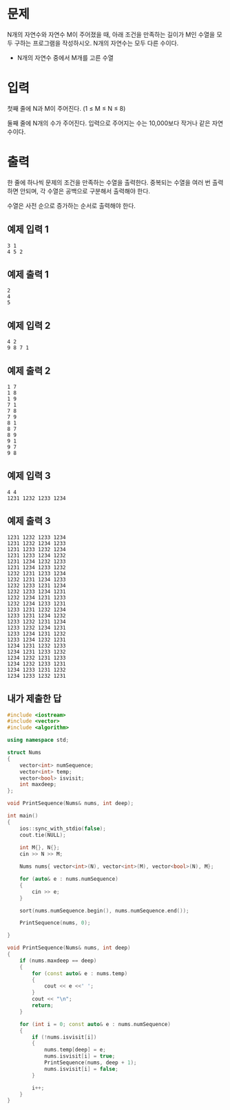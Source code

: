문제
==============
N개의 자연수와 자연수 M이 주어졌을 때, 아래 조건을 만족하는 길이가 M인 수열을 모두 구하는 프로그램을 작성하시오. N개의 자연수는 모두 다른 수이다.

- N개의 자연수 중에서 M개를 고른 수열

입력
===========
첫째 줄에 N과 M이 주어진다. (1 ≤ M ≤ N ≤ 8)

둘째 줄에 N개의 수가 주어진다. 입력으로 주어지는 수는 10,000보다 작거나 같은 자연수이다.

출력
===============
한 줄에 하나씩 문제의 조건을 만족하는 수열을 출력한다. 중복되는 수열을 여러 번 출력하면 안되며, 각 수열은 공백으로 구분해서 출력해야 한다.

수열은 사전 순으로 증가하는 순서로 출력해야 한다.

예제 입력 1 
------------
```
3 1
4 5 2
```
예제 출력 1 
--------
```
2
4
5
```
예제 입력 2 
---------
```
4 2
9 8 7 1
```
예제 출력 2 
---------
```
1 7
1 8
1 9
7 1
7 8
7 9
8 1
8 7
8 9
9 1
9 7
9 8
```
예제 입력 3 
--------
```
4 4
1231 1232 1233 1234
```
예제 출력 3 
----------------
```
1231 1232 1233 1234
1231 1232 1234 1233
1231 1233 1232 1234
1231 1233 1234 1232
1231 1234 1232 1233
1231 1234 1233 1232
1232 1231 1233 1234
1232 1231 1234 1233
1232 1233 1231 1234
1232 1233 1234 1231
1232 1234 1231 1233
1232 1234 1233 1231
1233 1231 1232 1234
1233 1231 1234 1232
1233 1232 1231 1234
1233 1232 1234 1231
1233 1234 1231 1232
1233 1234 1232 1231
1234 1231 1232 1233
1234 1231 1233 1232
1234 1232 1231 1233
1234 1232 1233 1231
1234 1233 1231 1232
1234 1233 1232 1231
```

내가 제출한 답
-------------
```cpp
#include <iostream>
#include <vector>
#include <algorithm>

using namespace std;

struct Nums
{
	vector<int> numSequence;
	vector<int> temp;
	vector<bool> isvisit;
	int maxdeep;
};

void PrintSequence(Nums& nums, int deep);

int main()
{
	ios::sync_with_stdio(false);
	cout.tie(NULL);
	
	int M{}, N{};
	cin >> N >> M;

	Nums nums{ vector<int>(N), vector<int>(M), vector<bool>(N), M};

	for (auto& e : nums.numSequence)
	{
		cin >> e;
	}

	sort(nums.numSequence.begin(), nums.numSequence.end());

	PrintSequence(nums, 0);

}

void PrintSequence(Nums& nums, int deep)
{
	if (nums.maxdeep == deep)
	{
		for (const auto& e : nums.temp)
		{
			cout << e <<' ';
		}
		cout << "\n";
		return;
	}

	for (int i = 0; const auto& e : nums.numSequence)
	{
		if (!nums.isvisit[i])
		{
			nums.temp[deep] = e;
			nums.isvisit[i] = true;
			PrintSequence(nums, deep + 1);
			nums.isvisit[i] = false;
		}

		i++;
	}
}
```
